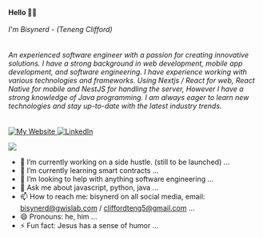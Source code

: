 <p>
    <b>Hello 👋🏻</b><br><br>
    <i>
        I'm Bisynerd - (Teneng Clifford)<br><br><br>
        An experienced software engineer with a passion for creating innovative solutions. I have a strong background in web development, mobile app development, and software engineering. I have experience working with various technologies and frameworks.
        Using Nextjs / React for web, React Native for mobile and NestJS for handling the server, However I have a strong knowledge of Java programming. I am always eager to learn new technologies and stay up-to-date with the latest industry trends.
    </i><br><br><br>
    <a href="https://www.gwislab.com">
        <img src="https://img.shields.io/badge/gwislab.com-red" alt="My Website">
    </a>
    <a href="https://www.linkedin.com/in/bisynerd">
        <img src="https://img.shields.io/badge/LinkedIn-blue?style=flat-square&logo=linkedin" alt="LinkedIn">
    </a>
</p>

<p>
  <a href="https://github.com/cliffordten">
    <img src="http://github-profile-summary-cards.vercel.app/api/cards/profile-details?username=cliffordten&theme=transparent" />
  </a>
</p>


- 🔭 I’m currently working on a side hustle. (still to be launched) ...
- 🌱 I’m currently learning smart contracts ...
- 🤔 I’m looking to help with anything software engineering ...
- 💬 Ask me about javascript, python, java ...
- 📫 How to reach me: bisynerd on all social media, email: bisynerd@gwislab.com / cliffordteng5@gmail.com ...
- 😄 Pronouns: he, him ...
- ⚡ Fun fact: Jesus has a sense of humor ...
